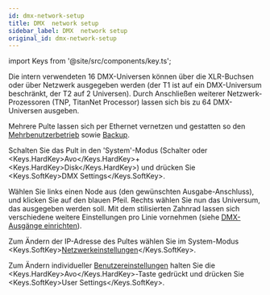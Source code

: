 ```yaml
---
id: dmx-network-setup
title: DMX  network setup
sidebar_label: DMX  network setup
original_id: dmx-network-setup
---
```


import Keys from '@site/src/components/key.ts';

Die intern verwendeten 16 DMX-Universen können über die XLR-Buchsen oder
über Netzwerk ausgegeben werden (der T1 ist auf ein DMX-Universum
beschränkt, der T2 auf 2 Universen). Durch Anschließen weiterer
Netzwerk-Prozessoren (TNP, TitanNet Processor) lassen sich bis zu 64
DMX-Universen ausgeben.

Mehrere Pulte lassen sich per Ethernet vernetzen und gestatten so den
[Mehrbenutzerbetrieb](../titan-basics/multi-user-operation.md) sowie [Backup](../running-the-show/linking-consoles-for-multi-user-or-backup.md#pulte-für-den-backup-betrieb-einrichten).

Schalten Sie das Pult in den 'System'-Modus (Schalter oder
<Keys.HardKey>Avo</Keys.HardKey>+<Keys.HardKey>Disk</Keys.HardKey>) und drücken Sie <Keys.SoftKey>DMX Settings</Keys.SoftKey>.

Wählen Sie links einen Node aus (den gewünschten Ausgabe-Anschluss), und
klicken Sie auf den blauen Pfeil. Rechts wählen Sie nun das Universum,
das ausgegeben werden soll. Mit dem stilisierten Zahnrad lassen sich
verschiedene weitere Einstellungen pro Linie vornehmen (siehe [DMX-Ausgänge einrichten](../system-settings/dmx-output-mapping.md)).

Zum Ändern der IP-Adresse des Pultes wählen Sie im System-Modus <Keys.SoftKey>[Netzwerkeinstellungen](../networking.md)</Keys.SoftKey>.

Zum Ändern individueller [Benutzereinstellungen](../system-settings/user-settings.md) halten Sie die
<Keys.HardKey>Avo</Keys.HardKey>-Taste gedrückt und drücken Sie <Keys.SoftKey>User Settings</Keys.SoftKey>.
